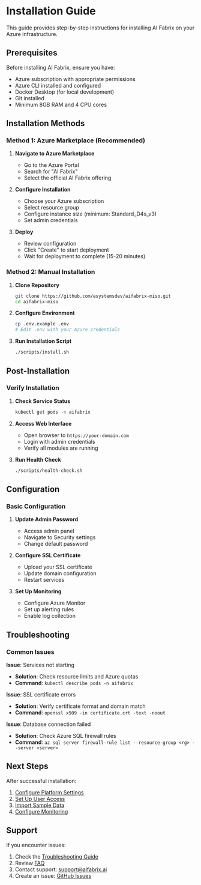 
# Installation Guide

This guide provides step-by-step instructions for installing AI Fabrix on your Azure infrastructure.

## Prerequisites

Before installing AI Fabrix, ensure you have:

- Azure subscription with appropriate permissions
- Azure CLI installed and configured
- Docker Desktop (for local development)
- Git installed
- Minimum 8GB RAM and 4 CPU cores

## Installation Methods

### Method 1: Azure Marketplace (Recommended)

1. **Navigate to Azure Marketplace**
   - Go to the Azure Portal
   - Search for "AI Fabrix"
   - Select the official AI Fabrix offering

2. **Configure Installation**
   - Choose your Azure subscription
   - Select resource group
   - Configure instance size (minimum: Standard_D4s_v3)
   - Set admin credentials

3. **Deploy**
   - Review configuration
   - Click "Create" to start deployment
   - Wait for deployment to complete (15-20 minutes)

### Method 2: Manual Installation

1. **Clone Repository**

   ```bash
   git clone https://github.com/esystemsdev/aifabrix-miso.git
   cd aifabrix-miso
   ```

2. **Configure Environment**

   ```bash
   cp .env.example .env
   # Edit .env with your Azure credentials
   ```

3. **Run Installation Script**

   ```bash
   ./scripts/install.sh
   ```

## Post-Installation

### Verify Installation

1. **Check Service Status**

   ```bash
   kubectl get pods -n aifabrix
   ```

2. **Access Web Interface**
   - Open browser to `https://your-domain.com`
   - Login with admin credentials
   - Verify all modules are running

3. **Run Health Check**

   ```bash
   ./scripts/health-check.sh
   ```

## Configuration

### Basic Configuration

1. **Update Admin Password**
   - Access admin panel
   - Navigate to Security settings
   - Change default password

2. **Configure SSL Certificate**
   - Upload your SSL certificate
   - Update domain configuration
   - Restart services

3. **Set Up Monitoring**
   - Configure Azure Monitor
   - Set up alerting rules
   - Enable log collection

## Troubleshooting

### Common Issues

**Issue**: Services not starting

- **Solution**: Check resource limits and Azure quotas
- **Command**: `kubectl describe pods -n aifabrix`

**Issue**: SSL certificate errors

- **Solution**: Verify certificate format and domain match
- **Command**: `openssl x509 -in certificate.crt -text -noout`

**Issue**: Database connection failed

- **Solution**: Check Azure SQL firewall rules
- **Command**: `az sql server firewall-rule list --resource-group <rg> --server <server>`

## Next Steps

After successful installation:

1. [Configure Platform Settings](configuration.md)
2. [Set Up User Access](user-management.md)
3. [Import Sample Data](sample-data.md)
4. [Configure Monitoring](monitoring.md)

## Support

If you encounter issues:

1. Check the [Troubleshooting Guide](../troubleshooting.md)
2. Review [FAQ](../faq.md)
3. Contact support: <support@aifabrix.ai>
4. Create an issue: [GitHub Issues](https://github.com/esystemsdev/aifabrix-miso/issues)
